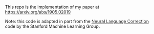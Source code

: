 This repo is the implementation of my paper at https://arxiv.org/abs/1905.02019 

Note: this code is adapted in part from the [Neural Language Correction](https://github.com/stanfordmlgroup/nlc/) code by the Stanford Machine Learning Group.
